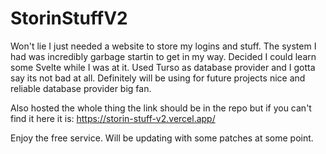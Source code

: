 # StorinStuffV2

Won't lie I just needed a website to store my logins and stuff. The system I had was incredibly garbage startin to get in my way. Decided I could learn some Svelte while I was at it.
Used Turso as database provider and I gotta say its not bad at all. Definitely will be using for future projects nice and reliable database provider big fan.

Also hosted the whole thing the link should be in the repo but if you can't find it here it is:
https://storin-stuff-v2.vercel.app/

Enjoy the free service. Will be updating with some patches at some point. 
